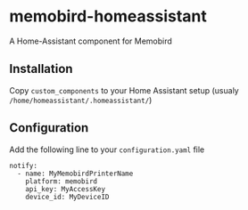 # memobird-homeassistant
A Home-Assistant component for Memobird

## Installation

Copy `custom_components` to your Home Assistant setup (usualy `/home/homeassistant/.homeassistant/`)

## Configuration

Add the following line to your `configuration.yaml` file

```
notify:
  - name: MyMemobirdPrinterName
    platform: memobird
    api_key: MyAccessKey
    device_id: MyDeviceID
```
